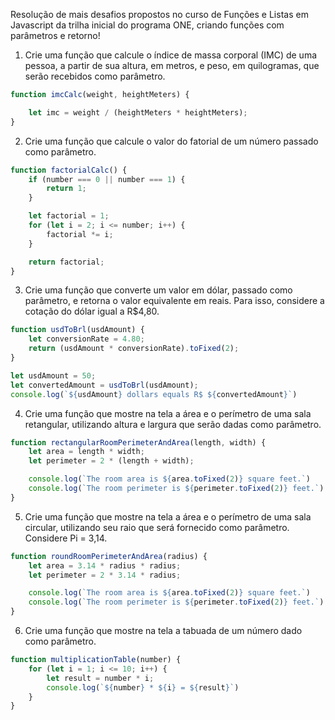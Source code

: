 Resolução de mais desafios propostos no curso de Funções e Listas em Javascript da trilha inicial do programa ONE, criando funções com parâmetros e retorno!

1. Crie uma função que calcule o índice de massa corporal (IMC) de uma pessoa, a partir de sua altura, em metros, e peso, em quilogramas, que serão recebidos como parâmetro.
```JavaScript
function imcCalc(weight, heightMeters) {

    let imc = weight / (heightMeters * heightMeters);
}
```
2. Crie uma função que calcule o valor do fatorial de um número passado como parâmetro.
```JavaScript
function factorialCalc() {
    if (number === 0 || number === 1) {
        return 1;
    }

    let factorial = 1;
    for (let i = 2; i <= number; i++) {
        factorial *= i;
    }

    return factorial;
}
```
3. Crie uma função que converte um valor em dólar, passado como parâmetro, e retorna o valor equivalente em reais. Para isso, considere a cotação do dólar igual a R$4,80.
```JavaScript
function usdToBrl(usdAmount) {
    let conversionRate = 4.80;
    return (usdAmount * conversionRate).toFixed(2);
}

let usdAmount = 50;
let convertedAmount = usdToBrl(usdAmount);
console.log(`${usdAmount} dollars equals R$ ${convertedAmount}`)
```
4. Crie uma função que mostre na tela a área e o perímetro de uma sala retangular, utilizando altura e largura que serão dadas como parâmetro.
```JavaScript
function rectangularRoomPerimeterAndArea(length, width) {
    let area = length * width;
    let perimeter = 2 * (length + width);

    console.log(`The room area is ${area.toFixed(2)} square feet.`)
    console.log(`The room perimeter is ${perimeter.toFixed(2)} feet.`)
}
```
5. Crie uma função que mostre na tela a área e o perímetro de uma sala circular, utilizando seu raio que será fornecido como parâmetro. Considere Pi = 3,14.
```JavaScript
function roundRoomPerimeterAndArea(radius) {
    let area = 3.14 * radius * radius;
    let perimeter = 2 * 3.14 * radius;

    console.log(`The room area is ${area.toFixed(2)} square feet.`)
    console.log(`The room perimeter is ${perimeter.toFixed(2)} feet.`)
}

```
6. Crie uma função que mostre na tela a tabuada de um número dado como parâmetro.
```JavaScript
function multiplicationTable(number) {
    for (let i = 1; i <= 10; i++) {
        let result = number * i;
        console.log(`${number} * ${i} = ${result}`)
    }
}
```
